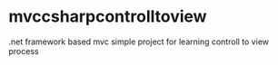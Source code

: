 # mvccsharpcontrolltoview
.net framework based mvc simple project for learning controll to view process
